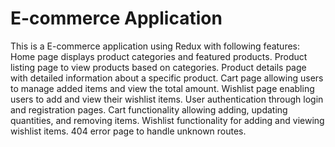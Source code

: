 # E-commerce Application

This is a E-commerce application using Redux with following features: 
Home page displays product categories and featured products.
Product listing page to view products based on categories.
Product details page with detailed information about a specific product.
Cart page allowing users to manage added items and view the total amount.
Wishlist page enabling users to add and view their wishlist items.
User authentication through login and registration pages.
Cart functionality allowing adding, updating quantities, and removing items.
Wishlist functionality for adding and viewing wishlist items.
404 error page to handle unknown routes.
